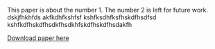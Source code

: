 This paper is about the number 1. The number 2 is left for future work.
dskjfhkhfds
akfkdhfkshfsf
kshfksdhfksfhskdfhsdfsd
kshfkdfhskdfhsdkfhsdkhfskdfhskdfhsdakfh

[Download paper here](http://academicpages.github.io/files/paper1.pdf)